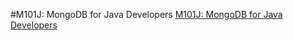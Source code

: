 #M101J: MongoDB for Java Developers
[M101J: MongoDB for Java Developers](https://university.mongodb.com/courses/10gen/M101J/2015_January/syllabus)
